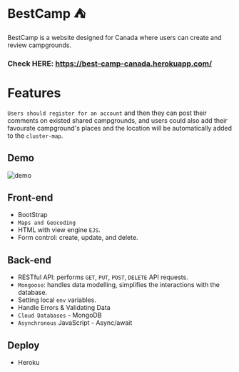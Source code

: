  BestCamp :tent:
 =
 BestCamp is a website designed for Canada where users can create and review campgrounds.
 ### Check HERE:  https://best-camp-canada.herokuapp.com/
 
 # Features
 `Users should register for an account` and then they can post their comments on existed shared campgrounds, and users could also add their favourate campground's places and the location will be automatically added to the `cluster-map`.

## Demo
![demo](https://github.com/Dwightu/BestCamp/blob/master/public/photos/BestCamp.png)

## Front-end
* BootStrap
* `Maps and Geocoding`
* HTML with view engine `EJS`.
* Form control: create, update, and delete.



## Back-end
* RESTful API: performs `GET`, `PUT`, `POST`, `DELETE` API requests.
* `Mongoose`: handles data modelling, simplifies the interactions with the database.
* Setting local `env` variables.
* Handle Errors & Validating Data
* `Cloud Databases` - MongoDB
* `Asynchronous` JavaScript - Async/await



## Deploy
* Heroku
